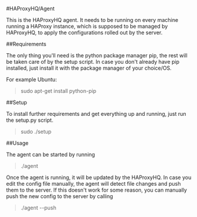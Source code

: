 #HAProxyHQ/Agent

This is the HAProxyHQ agent. It needs to be running on every machine running a HAProxy instance, which is supposed to be managed by HAProxyHQ, to apply the configurations rolled out by the server.

##Requirements

The only thing you'll need is the python package manager pip, the rest will be taken care of by the setup script. In case you don't already have pip installed, just install it with the package manager of your choice/OS.

For example Ubuntu:
>sudo apt-get install python-pip


##Setup

To install further requirements and get everything up and running, just run the setup.py script.

>sudo ./setup

##Usage

The agent can be started by running

>./agent

Once the agent is running, it will be updated by the HAProxyHQ. In case you edit the config file manually, the agent will detect file changes and push them to the server. If this doesn't work for some reason, you can manually push the new config to the server by calling

>./agent --push